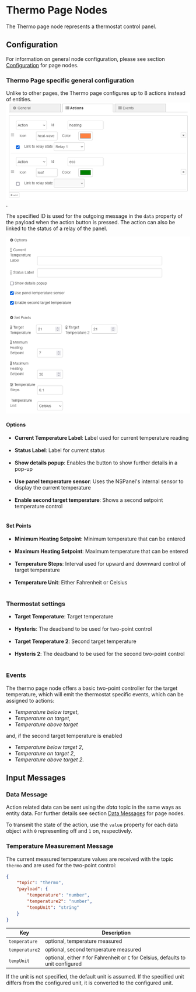 # Thermo Page Nodes

The Thermo page node represents a thermostat control panel.

## Configuration

For information on general node configuration, please see section [Configuration](./page-nodes.md#configuration) for page nodes.

### Thermo Page specific general configuration

Unlike to other pages, the Thermo page configures up to 8 actions instead of entities. ![image](img/page-node-thermo_actions.png).

The specified ID is used for the outgoing message in the `data` property of the payload when the action button is pressed. The action can also be linked to the status of a relay of the panel.

![image](img/page-node-thermo_config.png)

#### Options

-   **Current Temperature Label**: Label used for current temperature reading<br/><br/>
-   **Status Label**: Label for current status<br/><br/>
-   **Show details popup**: Enables the button to show further details in a pop-up<br/><br/>
-   **Use panel temperature sensor**: Uses the NSPanel's internal sensor to display the current temperature<br/><br/>
-   **Enable second target temperature**: Shows a second setpoint temperature control<br/><br/>

#### Set Points

-   **Minimum Heating Setpoint**: Minimum temperature that can be entered<br/><br/>
-   **Maximum Heating Setpoint**: Maximum temperature that can be entered<br/><br/>
-   **Temperature Steps**: Interval used for upward and downward control of target temperature<br/><br/>
-   **Temperature Unit**: Either Fahrenheit or Celsius<br/><br/>

### Thermostat settings

-   **Target Temperature**: Target temperature<br/><br/>
-   **Hysteris**: The deadband to be used for two-point control<br/><br/>
-   **Target Temperature 2**: Second target temperature<br/><br/>
-   **Hysteris 2**: The deadband to be used for the second two-point control<br/><br/>

### Events

The thermo page node offers a basic two-point controller for the target temperature, which will emit the thermostat specific events, which can be assigned to actions:

-   _Temperature below target_,
-   _Temperature on target_,
-   _Temperature above target_

and, if the second target temperature is enabled

-   _Temperature below target 2_,
-   _Temperature on target 2_,
-   _Temperature above target 2_.

## Input Messages

### Data Message

Action related data can be sent using the _data_ topic in the same ways as entity data. For further details see section [Data Messages](./page-nodes.md#data-messages) for page nodes.

To transmit the state of the action, use the `value` property for each data object with `0` representing off and `1` on, respectively.

### Temperature Measurement Message

The current measured temperature values are received with the topic `thermo` and are used for the two-point control:

```json
{
    "topic": "thermo",
    "payload": {
        "temperature": "number",
        "temperature2": "number",
        "tempUnit": "string"
    }
}
```

| Key            | Description                                                                         |
| -------------- | ----------------------------------------------------------------------------------- |
| `temperature`  | optional, temperature measured                                                      |
| `temperature2` | optional, second temperature measured                                               |
| `tempUnit`     | optional, either `F` for Fahrenheit or `C` for Celsius, defaults to unit configured |

If the unit is not specified, the default unit is assumed. If the specified unit differs from the configured unit, it is converted to the configured unit.
